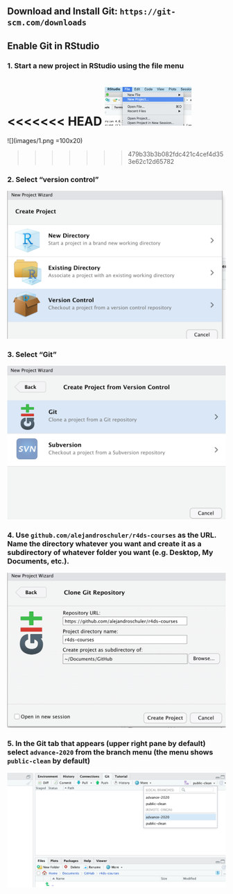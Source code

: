 ## Download and Install Git: `https://git-scm.com/downloads`

## Enable Git in RStudio

### 1. Start a new project in RStudio using the file menu

<<<<<<< HEAD
<img src="images/1.png" width="200"/>
=======
![](images/1.png =100x20)
>>>>>>> 479b33b3b082fdc421c4cef4d353e62c12d65782

### 2. Select “version control”

![](images/2.png)

### 3. Select “Git”

![](images/3.png)

### 4. Use `github.com/alejandroschuler/r4ds-courses` as the URL. Name the directory whatever you want and create it as a subdirectory of whatever folder you want (e.g. Desktop, My Documents, etc.).

![](images/4.png)

### 5. In the Git tab that appears (upper right pane by default) select `advance-2020` from the branch menu (the menu shows `public-clean` by default)

![](images/5.png)
